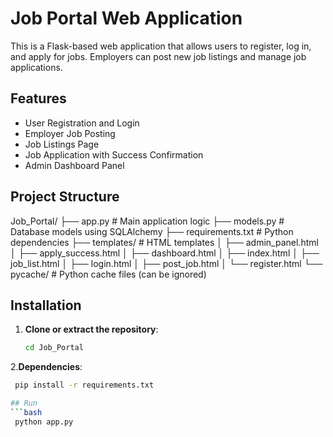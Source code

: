 # Job Portal Web Application

This is a Flask-based web application that allows users to register, log in, and apply for jobs. Employers can post new job listings and manage job applications.

## Features

- User Registration and Login
- Employer Job Posting
- Job Listings Page
- Job Application with Success Confirmation
- Admin Dashboard Panel

## Project Structure

Job_Portal/
├── app.py # Main application logic
├── models.py # Database models using SQLAlchemy
├── requirements.txt # Python dependencies
├── templates/ # HTML templates
│ ├── admin_panel.html
│ ├── apply_success.html
│ ├── dashboard.html
│ ├── index.html
│ ├── job_list.html
│ ├── login.html
│ ├── post_job.html
│ └── register.html
└── pycache/ # Python cache files (can be ignored)

## Installation

1. **Clone or extract the repository**:
   ```bash
   cd Job_Portal
2.**Dependencies**:
  ```bash
   pip install -r requirements.txt

## Run
```bash
   python app.py
